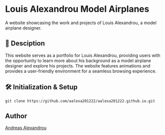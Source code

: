 # Louis Alexandrou Model Airplanes

A website showcasing the work and projects of Louis Alexandrou, a model airplane designer.

## 📰 Desciption

This website serves as a portfolio for Louis Alexandrou, providing users with the opportunity to learn more about his background as a model airplane designer and explore his projects. The website features animations and provides a user-friendly environment for a seamless browsing experience.

## 🛠 Initialization & Setup

<pre class="notranslate"><code>git clone https://github.com/aalexa201222/aalexa201222.github.io.git
</code></pre>


## Author
[Andreas Alexandrou](https://www.linkedin.com/in/andreas-alexandrou-056528242)

